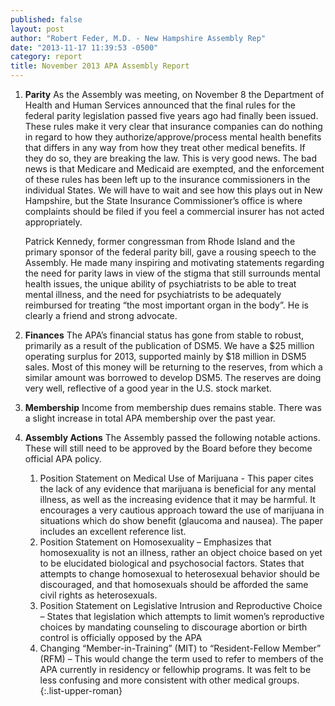 ```yaml
---
published: false
layout: post
author: "Robert Feder, M.D. - New Hampshire Assembly Rep"
date: "2013-11-17 11:39:53 -0500"
category: report
title: November 2013 APA Assembly Report
---
```


1. **Parity**
   As the Assembly was meeting, on November 8 the Department of Health and Human Services announced that the final rules for the federal parity legislation passed five years ago had finally been issued. These rules make it very clear that insurance companies can do nothing in regard to how they authorize/approve/process mental health benefits that differs in any way from how they treat other medical benefits. If they do so, they are breaking the law.  This is very good news.  The bad news is that Medicare and Medicaid are exempted, and the enforcement of these rules has been left up to the insurance commissioners in the individual States.  We will have to wait and see how this plays out in New Hampshire, but the State Insurance Commissioner’s office is where complaints should be filed if you feel a commercial insurer has not acted appropriately.
   
   Patrick Kennedy, former congressman from Rhode Island and the primary sponsor of the federal parity bill, gave a rousing speech to the Assembly.   He made many inspiring and motivating statements regarding the need for parity laws in view of the stigma that still surrounds mental health issues, the unique ability of psychiatrists to be able to treat mental illness, and the need for psychiatrists to be adequately reimbursed for treating “the most important organ in the body”.  He is clearly a friend and strong advocate.

2. **Finances**
   The APA’s financial status has gone from stable to robust, primarily as a result of the publication of DSM5.  We have a $25 million operating surplus for 2013, supported mainly by $18 million in DSM5 sales. Most of this money will be returning to the reserves, from which a similar amount was borrowed to develop DSM5.  The reserves are doing very well, reflective of a good year in the U.S. stock market.
   
3. **Membership**
Income from membership dues remains stable. There was a slight increase in total APA membership over the past year. 

4. **Assembly Actions**
   The Assembly passed the following notable actions. These will still need to be approved by the Board before they become official APA policy.
     1. Position Statement on Medical Use of Marijuana  - This paper cites the lack of any evidence that marijuana is beneficial for any mental illness, as well as the increasing evidence that it may be harmful.  It encourages a very cautious approach toward the use of marijuana in situations which do show benefit (glaucoma and nausea).  The paper includes an excellent reference list.
     2. Position Statement on Homosexuality – Emphasizes that homosexuality is not an illness, rather an object choice based on yet to be elucidated biological and psychosocial factors.  States that attempts to change homosexual to heterosexual behavior should be discouraged, and that homosexuals should be afforded the same civil rights as heterosexuals.
     3. Position Statement on Legislative Intrusion and Reproductive Choice – States that legislation which attempts to limit women’s reproductive choices by mandating counseling to discourage abortion or birth control is officially opposed by the APA
    4. Changing “Member-in-Training” (MIT) to “Resident-Fellow Member” (RFM) – This would change the term used to refer to members of the APA currently in residency or fellowhip programs.  It was felt to be less confusing and more consistent with other medical groups.
{:.list-upper-roman}